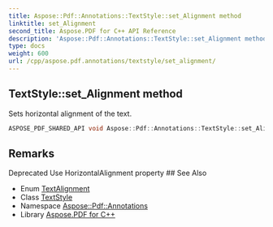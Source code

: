 ```yaml
---
title: Aspose::Pdf::Annotations::TextStyle::set_Alignment method
linktitle: set_Alignment
second_title: Aspose.PDF for C++ API Reference
description: 'Aspose::Pdf::Annotations::TextStyle::set_Alignment method. Sets horizontal alignment of the text in C++.'
type: docs
weight: 600
url: /cpp/aspose.pdf.annotations/textstyle/set_alignment/
---
```

## TextStyle::set_Alignment method


Sets horizontal alignment of the text.

```cpp
ASPOSE_PDF_SHARED_API void Aspose::Pdf::Annotations::TextStyle::set_Alignment(TextAlignment value)
```

## Remarks


<xrefsect id="deprecated_1_deprecated000112">
  <xreftitle>Deprecated</xreftitle>
  <xrefdescription>
    <para>Use HorizontalAlignment property </para>
  </xrefdescription>
</xrefsect>
## See Also

* Enum [TextAlignment](../../textalignment/)
* Class [TextStyle](../)
* Namespace [Aspose::Pdf::Annotations](../../)
* Library [Aspose.PDF for C++](../../../)

